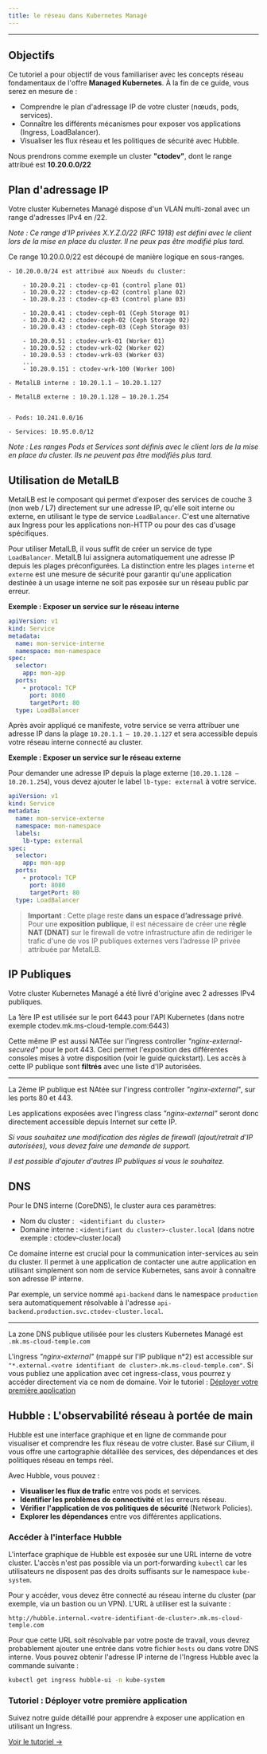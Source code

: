```yaml
---
title: le réseau dans Kubernetes Managé
---
```


---

## Objectifs

Ce tutoriel a pour objectif de vous familiariser avec les concepts réseau fondamentaux de l'offre **Managed Kubernetes**. À la fin de ce guide, vous serez en mesure de :

- Comprendre le plan d'adressage IP de votre cluster (nœuds, pods, services).
- Connaître les différents mécanismes pour exposer vos applications (Ingress, LoadBalancer).
- Visualiser les flux réseau et les politiques de sécurité avec Hubble.

Nous prendrons comme exemple un cluster **"ctodev"**, dont le range attribué est **10.20.0.0/22**

## Plan d'adressage IP

Votre cluster Kubernetes Managé dispose d'un VLAN multi-zonal avec un range d'adresses IPv4 en /22. 

*Note : Ce range d'IP privées X.Y.Z.0/22 (RFC 1918) est défini avec le client lors de la mise en place du cluster. Il ne peux pas être modifié plus tard.*

Ce range 10.20.0.0/22 est découpé de manière logique en sous-ranges.

    - 10.20.0.0/24 est attribué aux Noeuds du cluster:

        - 10.20.0.21 : ctodev-cp-01 (control plane 01)
        - 10.20.0.22 : ctodev-cp-02 (control plane 02)
        - 10.20.0.23 : ctodev-cp-03 (control plane 03)

        - 10.20.0.41 : ctodev-ceph-01 (Ceph Storage 01)
        - 10.20.0.42 : ctodev-ceph-02 (Ceph Storage 02)
        - 10.20.0.43 : ctodev-ceph-03 (Ceph Storage 03)

        - 10.20.0.51 : ctodev-wrk-01 (Worker 01)
        - 10.20.0.52 : ctodev-wrk-02 (Worker 02)
        - 10.20.0.53 : ctodev-wrk-03 (Worker 03)
        ...
        - 10.20.0.151 : ctodev-wrk-100 (Worker 100)

    - MetalLB interne : 10.20.1.1 – 10.20.1.127
    
    - MetalLB externe : 10.20.1.128 – 10.20.1.254


    - Pods: 10.241.0.0/16 

    - Services: 10.95.0.0/12 

*Note : Les ranges Pods et Services sont définis avec le client lors de la mise en place du cluster. Ils ne peuvent pas être modifiés plus tard.*

## Utilisation de MetalLB

MetalLB est le composant qui permet d'exposer des services de couche 3 (non web / L7) directement sur une adresse IP, qu'elle soit interne ou externe, en utilisant le type de service `LoadBalancer`. C'est une alternative aux Ingress pour les applications non-HTTP ou pour des cas d'usage spécifiques.

Pour utiliser MetalLB, il vous suffit de créer un service de type `LoadBalancer`. MetalLB lui assignera automatiquement une adresse IP depuis les plages préconfigurées. La distinction entre les plages `interne` et `externe` est une mesure de sécurité pour garantir qu'une application destinée à un usage interne ne soit pas exposée sur un réseau public par erreur.

**Exemple : Exposer un service sur le réseau interne**

```yaml
apiVersion: v1
kind: Service
metadata:
  name: mon-service-interne
  namespace: mon-namespace
spec:
  selector:
    app: mon-app
  ports:
    - protocol: TCP
      port: 8080
      targetPort: 80
  type: LoadBalancer
```

Après avoir appliqué ce manifeste, votre service se verra attribuer une adresse IP dans la plage `10.20.1.1 – 10.20.1.127` et sera accessible depuis votre réseau interne connecté au cluster.

**Exemple : Exposer un service sur le réseau externe**

Pour demander une adresse IP depuis la plage externe (`10.20.1.128 – 10.20.1.254`), vous devez ajouter le label `lb-type: external` à votre service.

```yaml
apiVersion: v1
kind: Service
metadata:
  name: mon-service-externe
  namespace: mon-namespace
  labels:
    lb-type: external
spec:
  selector:
    app: mon-app
  ports:
    - protocol: TCP
      port: 8080
      targetPort: 80
  type: LoadBalancer
```

> **Important** : Cette plage reste **dans un espace d’adressage privé**. Pour une **exposition publique**, il est nécessaire de créer une **règle NAT (DNAT)** sur le firewall de votre infrastructure afin de rediriger le trafic d'une de vos IP publiques externes vers l’adresse IP privée attribuée par MetalLB.

## IP Publiques

Votre cluster Kubernetes Managé a été livré d'origine avec 2 adresses IPv4 publiques.


La 1ère IP est utilisée sur le port 6443 pour l'API Kubernetes (dans notre exemple ctodev.mk.ms-cloud-temple.com:6443)

Cette même IP est aussi NATée sur l'ingress controller *"nginx-external-secured"* pour le port 443. Ceci permet l'exposition des différentes consoles mises à votre disposition (voir le guide quickstart). Les accès à cette IP publique sont **filtrés** avec une liste d'IP autorisées.

---
La 2ème IP publique est NAtée sur l'ingress controller *"nginx-external"*, sur les ports 80 et 443.

Les applications exposées avec l'ingress class *"nginx-external"* seront donc directement accessible depuis Internet sur cette IP.

*Si vous souhaitez une modification des règles de firewall (ajout/retrait d'IP autorisées), vous devez faire une demande de support.*

*Il est possible d'ajouter d'autres IP publiques si vous le souhaitez.*

## DNS

Pour le DNS interne (CoreDNS), le cluster aura ces paramètres:

- Nom du cluster : ` <identifiant du cluster>`
- Domaine interne : `<identifiant du cluster>-cluster.local` (dans notre exemple : ctodev-cluster.local)

Ce domaine interne est crucial pour la communication inter-services au sein du cluster. Il permet à une application de contacter une autre application en utilisant simplement son nom de service Kubernetes, sans avoir à connaître son adresse IP interne.

Par exemple, un service nommé `api-backend` dans le namespace `production` sera automatiquement résolvable à l'adresse `api-backend.production.svc.ctodev-cluster.local`.

---

La zone DNS publique utilisée pour les clusters Kubernetes Managé est `.mk.ms-cloud-temple.com`

L'ingress *"nginx-external"* (mappé sur l'IP publique n°2) est accessible sur `"*.external.<votre identifiant de cluster>.mk.ms-cloud-temple.com"`.
Si vous publiez une application avec cet ingress-class, vous pourrez y accéder directement via ce nom de domaine. Voir le tutoriel : [Déployer votre première application](./firstdeploy)

## Hubble : L'observabilité réseau à portée de main

Hubble est une interface graphique et en ligne de commande pour visualiser et comprendre les flux réseau de votre cluster. Basé sur Cilium, il vous offre une cartographie détaillée des services, des dépendances et des politiques réseau en temps réel.

Avec Hubble, vous pouvez :
- **Visualiser les flux de trafic** entre vos pods et services.
- **Identifier les problèmes de connectivité** et les erreurs réseau.
- **Vérifier l'application de vos politiques de sécurité** (Network Policies).
- **Explorer les dépendances** entre vos différentes applications.

### Accéder à l'interface Hubble

L'interface graphique de Hubble est exposée sur une URL interne de votre cluster. L'accès n'est pas possible via un port-forwarding `kubectl` car les utilisateurs ne disposent pas des droits suffisants sur le namespace `kube-system`.

Pour y accéder, vous devez être connecté au réseau interne du cluster (par exemple, via un bastion ou un VPN). L'URL à utiliser est la suivante :

`http://hubble.internal.<votre-identifiant-de-cluster>.mk.ms-cloud-temple.com`

Pour que cette URL soit résolvable par votre poste de travail, vous devrez probablement ajouter une entrée dans votre fichier `hosts` ou dans votre DNS interne. Vous pouvez obtenir l'adresse IP interne de l'Ingress Hubble avec la commande suivante :

```bash
kubectl get ingress hubble-ui -n kube-system
```



<div class="card">
  <div class="card__header">
    <h3>Tutoriel : Déployer votre première application</h3>
  </div>
  <div class="card__body">
    <p>
      Suivez notre guide détaillé pour apprendre à exposer une application en utilisant un Ingress.
    </p>
  </div>
  <div class="card__footer">
    <a href="./firstdeploy" class="button button--primary button--block">Voir le tutoriel &rarr;</a>
  </div>
</div>
